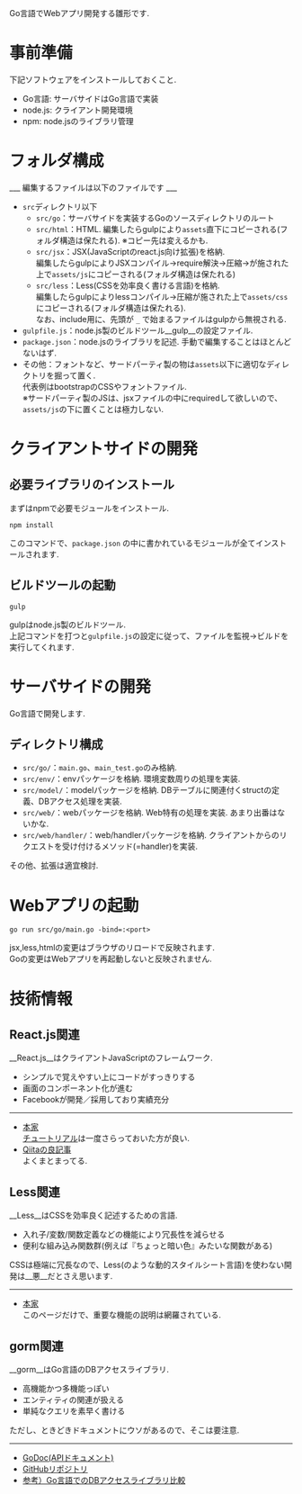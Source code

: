 Go言語でWebアプリ開発する雛形です.


# 事前準備

下記ソフトウェアをインストールしておくこと.

* Go言語: サーバサイドはGo言語で実装
* node.js: クライアント開発環境
* npm: node.jsのライブラリ管理

# フォルダ構成

___ 編集するファイルは以下のファイルです ___

* ```src```ディレクトリ以下
  * ```src/go```：サーバサイドを実装するGoのソースディレクトリのルート
  * ```src/html```：HTML.
    編集したらgulpにより```assets```直下にコピーされる(フォルダ構造は保たれる).
    ※コピー先は変えるかも.
  * ```src/jsx```：JSX(JavaScriptのreact.js向け拡張)を格納.  
    編集したらgulpによりJSXコンパイル→require解決→圧縮→が施された上で```assets/js```にコピーされる(フォルダ構造は保たれる)
  * ```src/less```：Less(CSSを効率良く書ける言語)を格納.  
    編集したらgulpによりlessコンパイル→圧縮が施された上で```assets/css```にコピーされる(フォルダ構造は保たれる).  
    なお、include用に、先頭が ```_``` で始まるファイルはgulpから無視される.
* ```gulpfile.js```：node.js製のビルドツール__gulp__の設定ファイル.
* ```package.json```：node.jsのライブラリを記述. 手動で編集することはほとんどないはず.
* その他：フォントなど、サードパーティ製の物は```assets```以下に適切なディレクトリを掘って置く.  
  代表例はbootstrapのCSSやフォントファイル.  
  ※サードパーティ製のJSは、jsxファイルの中にrequiredして欲しいので、```assets/js```の下に置くことは極力しない.


# クライアントサイドの開発

## 必要ライブラリのインストール

まずはnpmで必要モジュールをインストール.

```
npm install
```

このコマンドで、```package.json``` の中に書かれているモジュールが全てインストールされます.

## ビルドツールの起動

```
gulp
```

gulpはnode.js製のビルドツール.  
上記コマンドを打つと```gulpfile.js```の設定に従って、ファイルを監視→ビルドを実行してくれます.  

# サーバサイドの開発

Go言語で開発します.  

## ディレクトリ構成

* ```src/go/```：```main.go```、```main_test.go```のみ格納.
* ```src/env/```：envパッケージを格納. 環境変数周りの処理を実装.
* ```src/model/```：modelパッケージを格納. DBテーブルに関連付くstructの定義、DBアクセス処理を実装.
* ```src/web/```：webパッケージを格納. Web特有の処理を実装. あまり出番はないかな. 
* ```src/web/handler/```：web/handlerパッケージを格納. クライアントからのリクエストを受け付けるメソッド(=handler)を実装.

その他、拡張は適宜検討.



# Webアプリの起動

```
go run src/go/main.go -bind=:<port>
```

jsx,less,htmlの変更はブラウザのリロードで反映されます.  
Goの変更はWebアプリを再起動しないと反映されません.  

# 技術情報

## React.js関連

__React.js__はクライアントJavaScriptのフレームワーク.

* シンプルで覚えやすい上にコードがすっきりする
* 画面のコンポーネント化が進む
* Facebookが開発／採用しており実績充分

----
* [本家](http://facebook.github.io/react/)  
  [チュートリアル](http://facebook.github.io/react/docs/tutorial.html)は一度さらっておいた方が良い.
* [Qiitaの良記事](http://qiita.com/advent-calendar/2014/reactjs)  
  よくまとまってる.

## Less関連

__Less__はCSSを効率良く記述するための言語.  

* 入れ子/変数/関数定義などの機能により冗長性を減らせる
* 便利な組み込み関数群(例えば『ちょっと暗い色』みたいな関数がある)

CSSは極端に冗長なので、Less(のような動的スタイルシート言語)を使わない開発は__悪__だとさえ思います.  

----
* [本家](http://less-ja.studiomohawk.com)  
  このページだけで、重要な機能の説明は網羅されている.  

## gorm関連

__gorm__はGo言語のDBアクセスライブラリ.  

* 高機能かつ多機能っぽい
* エンティティの関連が扱える
* 単純なクエリを素早く書ける

ただし、ときどきドキュメントにウソがあるので、そこは要注意.


----

* [GoDoc(APIドキュメント)](https://godoc.org/github.com/jinzhu/gorm)
* [GitHubリポジトリ](https://github.com/jinzhu/gorm)
* [参考）Go言語でのDBアクセスライブラリ比較](http://qiita.com/umisama/items/c022b16101c48ffdbc6a)